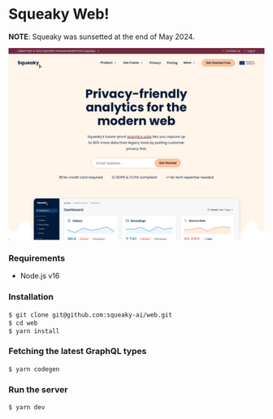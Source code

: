 # Squeaky Web!

**NOTE**: Squeaky was sunsetted at the end of May 2024.

![Homepage screenshot](./docs/homepage.jpg)

### Requirements
- Node.js v16

### Installation
```shell
$ git clone git@github.com:squeaky-ai/web.git
$ cd web
$ yarn install
```

### Fetching the latest GraphQL types
```shell
$ yarn codegen
```

### Run the server
```shell
$ yarn dev
```
